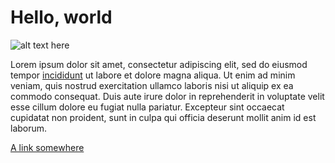 # Hello, world

![alt text here](./assets/banner.png)

Lorem ipsum dolor sit amet, consectetur adipiscing 
elit, sed do eiusmod tempor <a href="#">incididunt</a> ut labore et 
dolore magna aliqua. Ut enim ad minim veniam, quis 
nostrud exercitation ullamco laboris nisi ut aliquip 
ex ea commodo consequat. Duis aute irure dolor in 
reprehenderit in voluptate velit esse cillum dolore 
eu fugiat nulla pariatur. Excepteur sint occaecat 
cupidatat non proident, sunt in culpa qui officia 
deserunt mollit anim id est laborum.

[A link somewhere](https://www.example.com)
